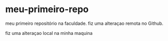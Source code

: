 # meu-primeiro-repo
meu primeiro repositório na faculdade.
fiz uma alteraçao remota no Github.

fiz uma alteraçao local na minha maquina